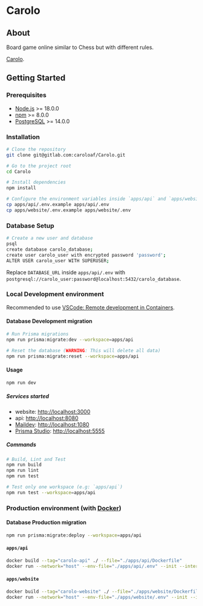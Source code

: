 # Carolo

## About

Board game online similar to Chess but with different rules.

[Carolo](https://carolo.org).

## Getting Started

### Prerequisites

- [Node.js](https://nodejs.org/) >= 18.0.0
- [npm](https://www.npmjs.com/) >= 8.0.0
- [PostgreSQL](https://www.postgresql.org/) >= 14.0.0

### Installation

```sh
# Clone the repository
git clone git@gitlab.com:caroloaf/Carolo.git

# Go to the project root
cd Carolo

# Install dependencies
npm install

# Configure the environment variables inside `apps/api` and `apps/website`
cp apps/api/.env.example apps/api/.env
cp apps/website/.env.example apps/website/.env
```

### Database Setup

```sh
# Create a new user and database
psql
create database carolo_database;
create user carolo_user with encrypted password 'password';
ALTER USER carolo_user WITH SUPERUSER;
```

Replace `DATABASE_URL` inside `apps/api/.env` with `postgresql://carolo_user:password@localhost:5432/carolo_database`.

### Local Development environment

Recommended to use [VSCode: Remote development in Containers](https://code.visualstudio.com/docs/remote/containers-tutorial).

#### Database Development migration

```sh
# Run Prisma migrations
npm run prisma:migrate:dev --workspace=apps/api

# Reset the database (WARNING: This will delete all data)
npm run prisma:migrate:reset --workspace=apps/api
```

#### Usage

```sh
npm run dev
```

##### Services started

- website: <http://localhost:3000>
- api: <http://localhost:8080>
- [Maildev](https://maildev.github.io/maildev/): <http://localhost:1080>
- [Prisma Studio](https://www.prisma.io/studio): <http://localhost:5555>

##### Commands

```sh
# Build, Lint and Test
npm run build
npm run lint
npm run test

# Test only one workspace (e.g: `apps/api`)
npm run test --workspace=apps/api
```

### Production environment (with [Docker](https://www.docker.com/))

#### Database Production migration

```sh
npm run prisma:migrate:deploy --workspace=apps/api
```

#### `apps/api`

```sh
docker build --tag="carolo-api" ./ --file="./apps/api/Dockerfile"
docker run --network="host" --env-file="./apps/api/.env" --init --interactive --rm "carolo-api"
```

#### `apps/website`

```sh
docker build --tag="carolo-website" ./ --file="./apps/website/Dockerfile"
docker run --network="host" --env-file="./apps/website/.env" --init --interactive --rm "carolo-website"
```
